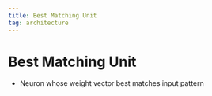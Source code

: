```yaml
---
title: Best Matching Unit
tag: architecture
---
```


# Best Matching Unit
- Neuron whose weight vector best matches input pattern






























































































